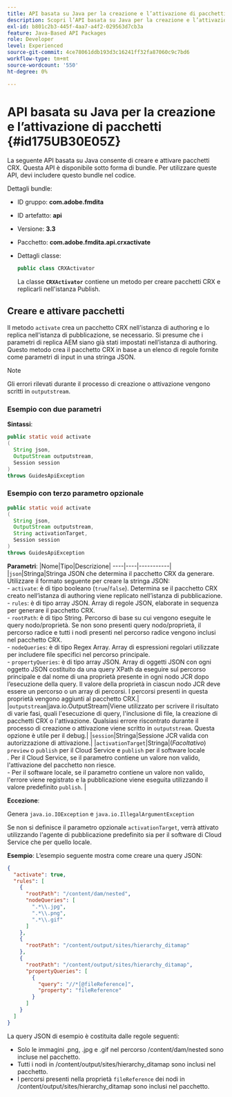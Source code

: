 ```yaml
---
title: API basata su Java per la creazione e l’attivazione di pacchetti
description: Scopri l’API basata su Java per la creazione e l’attivazione dei pacchetti
exl-id: b801c2b3-445f-4aa7-a4f2-029563d7cb3a
feature: Java-Based API Packages
role: Developer
level: Experienced
source-git-commit: 4ce78061ddb193d3c16241ff32fa87060c9c7bd6
workflow-type: tm+mt
source-wordcount: '550'
ht-degree: 0%

---
```


# API basata su Java per la creazione e l’attivazione di pacchetti {#id175UB30E05Z}

La seguente API basata su Java consente di creare e attivare pacchetti CRX. Questa API è disponibile sotto forma di bundle. Per utilizzare queste API, devi includere questo bundle nel codice.

Dettagli bundle:

- ID gruppo: **com.adobe.fmdita**

- ID artefatto: **api**

- Versione: **3.3**

- Pacchetto: **com.adobe.fmdita.api.crxactivate**

- Dettagli classe:

  ```JAVA
  public class CRXActivator
  ```

  La classe **`CRXActivator`** contiene un metodo per creare pacchetti CRX e replicarli nell&#39;istanza Publish.


## Creare e attivare pacchetti

Il metodo `activate` crea un pacchetto CRX nell&#39;istanza di authoring e lo replica nell&#39;istanza di pubblicazione, se necessario. Si presume che i parametri di replica AEM siano già stati impostati nell’istanza di authoring. Questo metodo crea il pacchetto CRX in base a un elenco di regole fornite come parametri di input in una stringa JSON.
>[!NOTE]
>
> Gli errori rilevati durante il processo di creazione o attivazione vengono scritti in `outputstream`.

### Esempio con due parametri

**Sintassi**:


```JAVA
public static void activate
(
  String json, 
  OutputStream outputstream, 
  Session session
) 
throws GuidesApiException
```

### Esempio con terzo parametro opzionale

```JAVA
public static void activate
(
  String json, 
  OutputStream outputstream,
  String activationTarget, 
  Session session
) 
throws GuidesApiException
```

**Parametri**:
|Nome|Tipo|Descrizione|
----|----|-----------|
|`json`|Stringa|Stringa JSON che determina il pacchetto CRX da generare. Utilizzare il formato seguente per creare la stringa JSON: <br>- `activate`: è di tipo booleano \(`true`/`false`\). Determina se il pacchetto CRX creato nell’istanza di authoring viene replicato nell’istanza di pubblicazione. <br> - `rules`: è di tipo array JSON. Array di regole JSON, elaborate in sequenza per generare il pacchetto CRX. <br> - `rootPath`: è di tipo String. Percorso di base su cui vengono eseguite le query nodo/proprietà. Se non sono presenti query nodo/proprietà, il percorso radice e tutti i nodi presenti nel percorso radice vengono inclusi nel pacchetto CRX. <br> - `nodeQueries`: è di tipo Regex Array. Array di espressioni regolari utilizzate per includere file specifici nel percorso principale. <br> - `propertyQueries`: è di tipo array JSON. Array di oggetti JSON con ogni oggetto JSON costituito da una query XPath da eseguire sul percorso principale e dal nome di una proprietà presente in ogni nodo JCR dopo l’esecuzione della query. Il valore della proprietà in ciascun nodo JCR deve essere un percorso o un array di percorsi. I percorsi presenti in questa proprietà vengono aggiunti al pacchetto CRX.|
|`outputstream`|java.io.OutputStream|Viene utilizzato per scrivere il risultato di varie fasi, quali l&#39;esecuzione di query, l&#39;inclusione di file, la creazione di pacchetti CRX o l&#39;attivazione. Qualsiasi errore riscontrato durante il processo di creazione o attivazione viene scritto in `outputstream`. Questa opzione è utile per il debug.|
|`session`|Stringa|Sessione JCR valida con autorizzazione di attivazione.|
|`activationTarget`|Stringa|(*Facoltativo*) `preview` o `publish` per il Cloud Service e `publish` per il software locale <br>. Per il Cloud Service, se il parametro contiene un valore non valido, l&#39;attivazione del pacchetto non riesce. <br> - Per il software locale, se il parametro contiene un valore non valido, l&#39;errore viene registrato e la pubblicazione viene eseguita utilizzando il valore predefinito `publish`. |

**Eccezione**:

Genera `java.io.IOException` e `java.io.IllegalArgumentException`


Se non si definisce il parametro opzionale `activationTarget`, verrà attivato utilizzando l&#39;agente di pubblicazione predefinito sia per il software di Cloud Service che per quello locale.


**Esempio**:
L’esempio seguente mostra come creare una query JSON:

```JSON
{
  "activate": true,
  "rules": [
    {
      "rootPath": "/content/dam/nested",
      "nodeQueries": [
        ".*\\.jpg",
        ".*\\.png",
        ".*\\.gif"        
      ]
    },
    {
      "rootPath": "/content/output/sites/hierarchy_ditamap"
    },
    {
      "rootPath": "/content/output/sites/hierarchy_ditamap",
      "propertyQueries": [
        {
          "query": "//*[@fileReference]",
          "property": "fileReference"
        }
      ]
    }
  ]
}
```

La query JSON di esempio è costituita dalle regole seguenti:

- Solo le immagini .png, .jpg e .gif nel percorso /content/dam/nested sono incluse nel pacchetto.
- Tutti i nodi in /content/output/sites/hierarchy\_ditamap sono inclusi nel pacchetto.
- I percorsi presenti nella proprietà `fileReference` dei nodi in /content/output/sites/hierarchy\_ditamap sono inclusi nel pacchetto.
